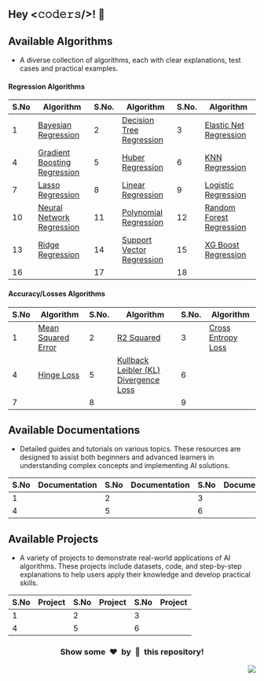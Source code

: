 <h2>Hey <𝚌𝚘𝚍𝚎𝚛𝚜/>! 👋</h2>

## Available Algorithms

- A diverse collection of algorithms, each with clear explanations, test cases and practical examples.

#### Regression Algorithms

| S.No  | Algorithm | S.No. | Algorithm | S.No. | Algorithm |
|-------|-----------|-------|-----------|-------|-----------|
|   1   | [Bayesian Regression](./Algorithms/Regressions/BayesianRegression) |   2   | [Decision Tree Regression](./Algorithms/Regressions/DecisionTreeRegression) |   3   | [Elastic Net Regression](./Algorithms/Regressions/ElasticNetRegression) |
|   4   | [Gradient Boosting Regression](./Algorithms/Regressions/GradientBoostingRegression) |   5   | [Huber Regression](./Algorithms/Regressions/HuberRegression) |   6   | [KNN Regression](./Algorithms/Regressions/KNearestNeighborsRegression) |
|   7   | [Lasso Regression](./Algorithms/Regressions/LassoRegression) |   8   | [Linear Regression](./Algorithms/Regressions/LinearRegression) |   9   | [Logistic Regression](./Algorithms/Regressions/LogisticRegression) |
|   10  | [Neural Network Regression](./Algorithms/Regressions/NeuralNetworkRegression) |   11  | [Polynomial Regression](./Algorithms/Regressions/PolynomialRegression) |   12  | [Random Forest Regression](./Algorithms/Regressions/RandomForestRegression) |
|   13  | [Ridge Regression](./Algorithms/Regressions/RidgeRegression) |   14  | [Support Vector Regression](./Algorithms/Regressions/SupportVectorRegression) |   15  | [XG Boost Regression](./Algorithms/Regressions/XGBoostRegression) |
|   16  |    |   17  |    |   18  |    |

#### Accuracy/Losses Algorithms

| S.No  | Algorithm | S.No. | Algorithm | S.No. | Algorithm |
|-------|-----------|-------|-----------|-------|-----------|
|   1   | [Mean Squared Error](./Algorithms/Losses/MeanSquaredError) |   2   | [R2 Squared](./Algorithms/Losses/R2Squared) |   3   |  [Cross Entropy Loss](./Algorithms/Losses/CrossEntropyLoss)  |
|   4   |  [Hinge Loss](./Algorithms/Losses/HingeLoss)  |   5   |  [Kullback Leibler (KL) Divergence Loss](./Algorithms/Losses/KullbackLeiblerDivergenceLoss)  |   6   |    |
|   7   |    |   8   |    |   9   |   |

## Available Documentations

- Detailed guides and tutorials on various topics. These resources are designed to assist both beginners and advanced learners in understanding complex concepts and implementing AI solutions.

| S.No  | Documentation | S.No  | Documentation | S.No | Documentation |
|-------|---------------|-------|---------------|------|---------------|
|   1   |               |   2   |               |   3  |               |
|   4   |               |   5   |               |   6  |               |

## Available Projects

- A variety of projects to demonstrate real-world applications of AI algorithms. These projects include datasets, code, and step-by-step explanations to help users apply their knowledge and develop practical skills.

| S.No  | Project | S.No  | Project | S.No | Project |
|-------|---------|-------|---------|------|---------|
|   1   |         |   2   |         |   3  |         |
|   4   |         |   5   |         |   6  |         |


<div align="center">
	<h3>Show some &nbsp;❤️&nbsp; by &nbsp;🌟&nbsp; this repository!</h3>
</div>
<a href="#top"><img src="https://img.shields.io/badge/-Back%20to%20Top-red?style=for-the-badge" align="right"/></a>
